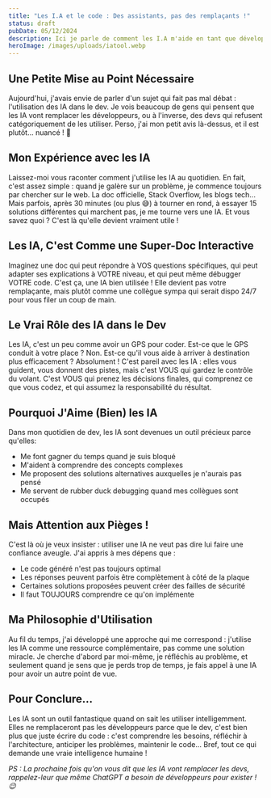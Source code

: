 ```yaml
---
title: "Les I.A et le code : Des assistants, pas des remplaçants !"
status: draft
pubDate: 05/12/2024
description: Ici je parle de comment les I.A m'aide en tant que développeur.
heroImage: /images/uploads/iatool.webp
---
```

## Une Petite Mise au Point Nécessaire

Aujourd'hui, j'avais envie de parler d'un sujet qui fait pas mal débat : l'utilisation des IA dans le dev. Je vois beaucoup de gens qui pensent que les IA vont remplacer les développeurs, ou à l'inverse, des devs qui refusent catégoriquement de les utiliser. Perso, j'ai mon petit avis là-dessus, et il est plutôt... nuancé ! 🤔

## Mon Expérience avec les IA
Laissez-moi vous raconter comment j'utilise les IA au quotidien. En fait, c'est assez simple : quand je galère sur un problème, je commence toujours par chercher sur le web. La doc officielle, Stack Overflow, les blogs tech... Mais parfois, après 30 minutes (ou plus 😅) à tourner en rond, à essayer 15 solutions différentes qui marchent pas, je me tourne vers une IA. Et vous savez quoi ? C'est là qu'elle devient vraiment utile !

## Les IA, C'est Comme une Super-Doc Interactive
Imaginez une doc qui peut répondre à VOS questions spécifiques, qui peut adapter ses explications à VOTRE niveau, et qui peut même débugger VOTRE code. C'est ça, une IA bien utilisée ! Elle devient pas votre remplaçante, mais plutôt comme une collègue sympa qui serait dispo 24/7 pour vous filer un coup de main.

## Le Vrai Rôle des IA dans le Dev
Les IA, c'est un peu comme avoir un GPS pour coder. Est-ce que le GPS conduit à votre place ? Non. Est-ce qu'il vous aide à arriver à destination plus efficacement ? Absolument ! C'est pareil avec les IA : elles vous guident, vous donnent des pistes, mais c'est VOUS qui gardez le contrôle du volant. C'est VOUS qui prenez les décisions finales, qui comprenez ce que vous codez, et qui assumez la responsabilité du résultat.

## Pourquoi J'Aime (Bien) les IA
Dans mon quotidien de dev, les IA sont devenues un outil précieux parce qu'elles:

- Me font gagner du temps quand je suis bloqué
- M'aident à comprendre des concepts complexes
- Me proposent des solutions alternatives auxquelles je n'aurais pas pensé
- Me servent de rubber duck debugging quand mes collègues sont occupés

## Mais Attention aux Pièges !
C'est là où je veux insister : utiliser une IA ne veut pas dire lui faire une confiance aveugle. J'ai appris à mes dépens que :

- Le code généré n'est pas toujours optimal
- Les réponses peuvent parfois être complètement à côté de la plaque
- Certaines solutions proposées peuvent créer des failles de sécurité
- Il faut TOUJOURS comprendre ce qu'on implémente

## Ma Philosophie d'Utilisation
Au fil du temps, j'ai développé une approche qui me correspond : j'utilise les IA comme une ressource complémentaire, pas comme une solution miracle. Je cherche d'abord par moi-même, je réfléchis au problème, et seulement quand je sens que je perds trop de temps, je fais appel à une IA pour avoir un autre point de vue.

## Pour Conclure...
Les IA sont un outil fantastique quand on sait les utiliser intelligemment. Elles ne remplaceront pas les développeurs parce que le dev, c'est bien plus que juste écrire du code : c'est comprendre les besoins, réfléchir à l'architecture, anticiper les problèmes, maintenir le code... Bref, tout ce qui demande une vraie intelligence humaine !

*PS : La prochaine fois qu'on vous dit que les IA vont remplacer les devs, rappelez-leur que même ChatGPT a besoin de développeurs pour exister ! 😉*
